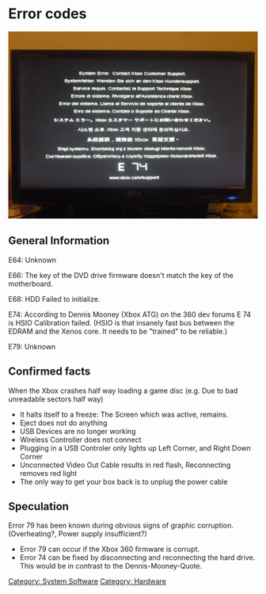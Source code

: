# Error codes

![Error 74](images/e74.jpg "System error. Contact Xbox Customer Support.")

## General Information

E64: Unknown

E66: The key of the DVD drive firmware doesn't match the key of the
motherboard.

E68: HDD Failed to initialize.

E74: According to Dennis Mooney (Xbox ATG) on the 360 dev forums E 74 is
HSIO Calibration failed. (HSIO is that insanely fast bus between the
EDRAM and the Xenos core. It needs to be "trained" to be reliable.)

E79: Unknown

## Confirmed facts

When the Xbox crashes half way loading a game disc (e.g. Due to bad
unreadable sectors half way)

- It halts itself to a freeze: The Screen which was active, remains.
- Eject does not do anything
- USB Devices are no longer working
- Wireless Controller does not connect
- Plugging in a USB Controler only lights up Left Corner, and Right
  Down Corner
- Unconnected Video Out Cable results in red flash, Reconnecting
  removes red light
- The only way to get your box back is to unplug the power cable

## Speculation

Error 79 has been known during obvious signs of graphic corruption.
(Overheating?, Power supply insufficient?)

- Error 79 can occur if the Xbox 360 firmware is corrupt.
- Error 74 can be fixed by disconnecting and reconnecting the hard
  drive. This would be in contrast to the Dennis-Mooney-Quote.

[Category: System Software](/System_Software)
[Category: Hardware](/Hardware)
